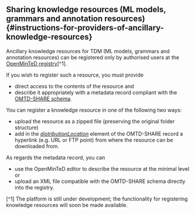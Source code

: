 ## Sharing knowledge resources \(ML models, grammars and annotation resources\) {#instructions-for-providers-of-ancillary-knowledge-resources}

Ancillary knowledge resources for TDM \(ML models, grammars and annotation resources\) can be registered only by authorised users at the [OpenMinTeD registry](https://services.openminted.eu)[^1].

If you wish to register such a resource, you must provide
* direct access to the contents of the resource and
* describe it appropriately with a metadata record compliant with the [OMTD-SHARE schema](/guidelines_for_providers_of_ancillary_resources/recommended_schema_for_lexicalconceptual_resources.md).

You can register a knowledge resource in one of the following two ways:
* upload the resource as a zipped file (preserving the original folder structure)
* add in the _[distributionLocation](/distributionLocation.md)_ element of the OMTD-SHARE record a hyperlink (e.g. URL or FTP point) from where the resource can be downloaded from.

As regards the metadata record, you can 
* use the OpenMinTeD editor to describe the resource at the minimal level or
* upload an XML file compatible with the OMTD-SHARE schema directly into the registry.

[^1] The platform is still under development; the functionality for registering knowledge resources will soon be made available.